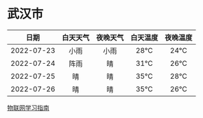 # 武汉市
|日期|白天天气|夜晚天气|白天温度|夜晚温度|
|:--:|:--:|:--:|:--:|:--:|
|2022-07-23|小雨|小雨|28℃|24℃|
|2022-07-24|阵雨|晴|31℃|26℃|
|2022-07-25|晴|晴|35℃|28℃|
|2022-07-26|晴|晴|35℃|26℃|
 
[物联网学习指南](http://doc.lziqi.top/IoT)
